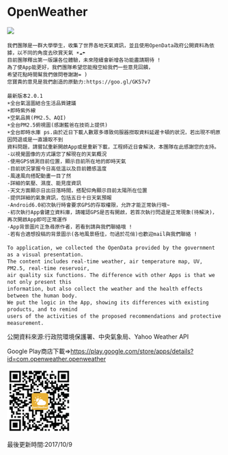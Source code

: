 # OpenWeather
<img src="Screenshot/demo.gif" width="300">

```
我們團隊是一群大學學生，收集了世界各地天氣資訊，並且使用OpenData政府公開資料為依據，以不同的角度去欣賞天氣 ☀☁☂
目前團隊釋出第一版讓各位體驗，未來陸續會新增各功能盡請期待 !
為了使App能更好，我們團隊希望您能撥空給我們一些意見回饋，
希望花點時間幫我們做問卷謝謝= )
您寶貴的意見是我們創造的原動力:https://goo.gl/GK57v7

最新版本2.0.1
☀全台氣溫圖結合生活品質建議
☀即時紫外線
☀空氣品質(PM2.5、AQI)
☀全台PM2.5俯視圖(感謝藍爸在技術上提供)
☀全台即時水庫 ps.由於近日下載人數眾多導致伺服器撈取資料延遲卡頓的狀況，若出現不明原因閃退或是一直讀取不到
資料問題，請嘗試重新開啟App或是重新下載，工程師近日會解決，本團隊在此感謝您的支持。
-以視覺圖像的方式讓您了解現在的天氣概況
-使用GPS偵測目前位置，顯示目前所在地的即時天氣
-目前狀況掌握今日高低溫以及目前體感溫度
-風速風向搭配動畫一目了然
-詳細的氣壓、濕度、能見度資訊
-天文方面顯示日出日落時間，搭配仰角顯示目前太陽所在位置
-提供詳細的氣象資訊，包括五日十日天氣預報
-Android6.0初次執行時會要求GPS的存取權限，允許才能正常執行哦~
-初次執行App會建立資料庫，請確認GPS是否有開啟，若首次執行閃退是正常現象(待解決)，再次開啟App即可正常運作
-App背景圖片正急尋原作者，若看到請與我們聯絡哦 !
-若有合適想投稿的背景圖示(各地風景極佳，勿過於花俏)也歡迎mail與我們聯絡 !

To application, we collected the OpenData provided by the government as a visual presentation. 
The content includes real-time weather, air temperature map, UV, PM2.5, real-time reservoir, 
air quality six functions. The difference with other Apps is that we not only present this 
information, but also collect the weather and the health effects between the human body. 
We put the logic in the App, showing its differences with existing products, and to remind 
users of the activities of the proposed recommendations and protective measurement.
```
公開資料來源:行政院環境保護署、中央氣象局、Yahoo Weather API

Google Play商店下載=>https://play.google.com/store/apps/details?id=com.openweather.openweather

<img src="Screenshot/QRcode.jpg" width="150">

最後更新時間:2017/10/9
